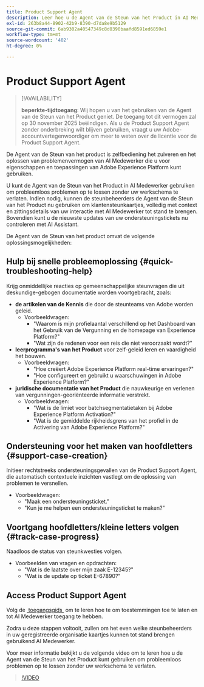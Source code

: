 ```yaml
---
title: Product Support Agent
description: Leer hoe u de Agent van de Steun van het Product in AI Medewerker kunt gebruiken om het oplossen van problemen en het proces van het indienen van kaartjes van de klantensteun te stroomlijnen.
exl-id: 263b8a44-8902-42b9-8390-d7da8e9b5129
source-git-commit: 6ab9302a40547349c8d0390baafd8591ed6859e1
workflow-type: tm+mt
source-wordcount: '402'
ht-degree: 0%

---
```


# Product Support Agent

>[!AVAILABILITY]
>
>**beperkte-tijdtoegang**: Wij hopen u van het gebruiken van de Agent van de Steun van het Product geniet. De toegang tot dit vermogen zal op 30 november 2025 beëindigen. Als u de Product Support Agent zonder onderbreking wilt blijven gebruiken, vraagt u uw Adobe-accountvertegenwoordiger om meer te weten over de licentie voor de Product Support Agent.

De Agent van de Steun van het product is zelfbediening het zuiveren en het oplossen van problemenvermogen van AI Medewerker die u voor eigenschappen en toepassingen van Adobe Experience Platform kunt gebruiken.

U kunt de Agent van de Steun van het Product in AI Medewerker gebruiken om probleemloos problemen op te lossen zonder uw werkschema te verlaten. Indien nodig, kunnen de steunbeheerders de Agent van de Steun van het Product nu gebruiken om klantensteunkaartjes, volledig met context en zittingsdetails van uw interactie met AI Medewerker tot stand te brengen. Bovendien kunt u de nieuwste updates van uw ondersteuningstickets nu controleren met AI Assistant.

De Agent van de Steun van het product omvat de volgende oplossingsmogelijkheden:

## Hulp bij snelle probleemoplossing {#quick-troubleshooting-help}

Krijg onmiddellijke reacties op gemeenschappelijke steunvragen die uit deskundige-gebogen documentatie worden voortgebracht, zoals:

* **de artikelen van de Kennis** die door de steunteams van Adobe worden geleid.
   * Voorbeeldvragen:
      * &quot;Waarom is mijn profielaantal verschillend op het Dashboard van het Gebruik van de Vergunning en de homepage van Experience Platform?&quot;
      * &quot;Wat zijn de redenen voor een reis die niet veroorzaakt wordt?&quot;
* **leerprogramma&#39;s van het Product** voor zelf-geleid leren en vaardigheid het bouwen.
   * Voorbeeldvragen:
      * &quot;Hoe creëert Adobe Experience Platform real-time ervaringen?&quot;
      * &quot;Hoe configureert en gebruikt u waarschuwingen in Adobe Experience Platform?&quot;
* **juridische documentatie van het Product** die nauwkeurige en verlenen van vergunningen-georiënteerde informatie verstrekt.
   * Voorbeeldvragen:
      * &quot;Wat is de limiet voor batchsegmentatietaken bij Adobe Experience Platform Activation?&quot;
      * &quot;Wat is de gemiddelde rijkheidsgrens van het profiel in de Activering van Adobe Experience Platform?&quot;

## Ondersteuning voor het maken van hoofdletters {#support-case-creation}

Initieer rechtstreeks ondersteuningsgevallen van de Product Support Agent, die automatisch contextuele inzichten vastlegt om de oplossing van problemen te versnellen.

* Voorbeeldvragen:
   * &quot;Maak een ondersteuningsticket.&quot;
   * &quot;Kun je me helpen een ondersteuningsticket te maken?&quot;

## Voortgang hoofdletters/kleine letters volgen {#track-case-progress}

Naadloos de status van steunkwesties volgen.

* Voorbeelden van vragen en opdrachten:
   * &quot;Wat is de laatste over mijn zaak E-12345?&quot;
   * &quot;Wat is de update op ticket E-67890?&quot;

## Access Product Support Agent

Volg de [&#x200B; toegangsgids &#x200B;](../access.md) om te leren hoe te om toestemmingen toe te laten en tot AI Medewerker toegang te hebben.

Zodra u deze stappen voltooit, zullen om het even welke steunbeheerders in uw geregistreerde organisatie kaartjes kunnen tot stand brengen gebruikend AI Medewerker.

Voor meer informatie bekijkt u de volgende video om te leren hoe u de Agent van de Steun van het Product kunt gebruiken om probleemloos problemen op te lossen zonder uw werkschema te verlaten.

>[!VIDEO](https://video.tv.adobe.com/v/3443189?learn=on&captions=dut)

